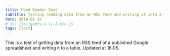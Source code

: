 ```yaml
---
title: Feed Reader Test
subtitle: Testing reading data from an RSS feed and writing it into a table.
date: 2019-01-15
# js: /js/jquery-1.11.2.min.js
tags: [test]
---
```


This is a test of getting data from an RSS feed of a published Google spreadsheet and writing it to a table. Updated at 16:05.

<div style="width:100%;overflow:auto;" id="runtable"></div>
<div style="overflow-x:auto;white-space:nowrap;" id="caltable"></div>
  
<script>
  function displayContent(json) {
    var runstring = "<table><tr><th>Date</th><th>Run Time</th><th>Distance (km)</th><th>Speed (km/h)</th><th>Steps</th></tr>";  
    var calstring = "<table><tr><th>Date</th><th>Calorie Goal</th><th>Calories In</th><th>Calories Earned</th><th>Calorie Deficit</th><th>Weight</th></tr>";
    var len = json.feed.entry.length;
    for (var i=0; i<len; i++) {
      var rundate = json.feed.entry[i].gsx$date.$t;
      var runtime = json.feed.entry[i].gsx$time.$t;
      var rundist = json.feed.entry[i].gsx$distancekm.$t;
      var runspeed = json.feed.entry[i].gsx$avgspeedkmh.$t;
      var steps = json.feed.entry[i].gsx$steps.$t;
      var calgoal = json.feed.entry[i].gsx$caloriegoal.$t;
      var calin = json.feed.entry[i].gsx$caloriesin.$t;
      var calearned = json.feed.entry[i].gsx$caloriesearned.$t;
      var weight = json.feed.entry[i].gsx$weightlbs.$t;
      var caldeficit = json.feed.entry[i].gsx$deficitwithexercise.$t;
      runstring += "<tr><td>" + rundate + "</td><td>" + runtime + "</td><td>" + rundist + "</td><td>" + runspeed + "</td><td>" + steps + "</td></tr>";
      calstring += "<tr><td>" + "<tr><td>" + rundate + "<tr><td>" + calgoal + "</td><td>" + calin + "</td><td>" + calearned + "</td><td>" + caldeficit + "</td><td>" + weight + "</td></tr>";
    }
    runstring += "</table>";
    calstring += "</table>";
    document.getElementById("runtable").innerHTML = runstring;
    document.getElementById("caltable").innerHTML = calstring;
  }   
</script>
<script src="https://spreadsheets.google.com/feeds/list/1ja2C-UuzQo4i_OrBZe-91Kifm3zWd9pg16xmLlN0Wgs/od6/public/values?alt=json-in-script&amp;callback=displayContent" type="text/javascript"></script>

